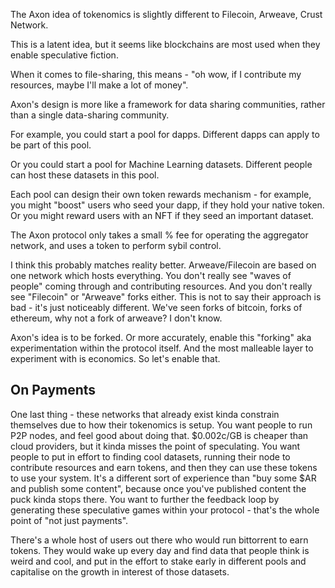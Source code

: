 The Axon idea of tokenomics is slightly different to Filecoin, Arweave, Crust Network.

This is a latent idea, but it seems like blockchains are most used when they enable speculative fiction. 

When it comes to file-sharing, this means - "oh wow, if I contribute my resources, maybe I'll make a lot of money".

Axon's design is more like a framework for data sharing communities, rather than a single data-sharing community.

For example, you could start a pool for dapps. Different dapps can apply to be part of this pool.

Or you could start a pool for Machine Learning datasets. Different people can host these datasets in this pool.

Each pool can design their own token rewards mechanism - for example, you might "boost" users who seed your dapp, if they hold your native token. Or you might reward users with an NFT if they seed an important dataset. 

The Axon protocol only takes a small % fee for operating the aggregator network, and uses a token to perform sybil control.

I think this probably matches reality better. Arweave/Filecoin are based on one network which hosts everything. You don't really see "waves of people" coming through and contributing resources. And you don't really see "Filecoin" or "Arweave" forks either. This is not to say their approach is bad - it's just noticeably different. We've seen forks of bitcoin, forks of ethereum, why not a fork of arweave? I don't know.

Axon's idea is to be forked. Or more accurately, enable this "forking" aka experimentation within the protocol itself. And the most malleable layer to experiment with is economics. So let's enable that.

## On Payments

One last thing - these networks that already exist kinda constrain themselves due to how their tokenomics is setup. You want people to run P2P nodes, and feel good about doing that. $0.002c/GB is cheaper than cloud providers, but it kinda misses the point of speculating. You want people to put in effort to finding cool datasets, running their node to contribute resources and earn tokens, and then they can use these tokens to use your system. It's a different sort of experience than "buy some $AR and publish some content", because once you've published content the puck kinda stops there. You want to further the feedback loop by generating these speculative games within your protocol - that's the whole point of "not just payments". 

There's a whole host of users out there who would run bittorrent to earn tokens. They would wake up every day and find data that people think is weird and cool, and put in the effort to stake early in different pools and capitalise on the growth in interest of those datasets. 

